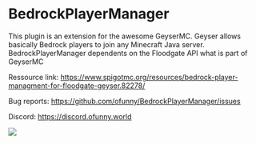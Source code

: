 # BedrockPlayerManager

This plugin is an extension for the awesome GeyserMC. Geyser allows basically Bedrock players to join any Minecraft Java server. BedrockPlayerManager dependents on the Floodgate API what is part of GeyserMC

Ressource link: https://www.spigotmc.org/resources/bedrock-player-managment-for-floodgate-geyser.82278/

Bug reports: https://github.com/ofunny/BedrockPlayerManager/issues

Discord: https://discord.ofunny.world

<a href="https://discord.ofunny.world" target="_blank" ><img src="https://discord.ofunny.world/discord_logo400x136.png"></a>
